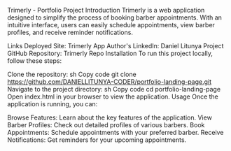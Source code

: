Trimerly - Portfolio Project
Introduction
Trimerly is a web application designed to simplify the process of booking barber appointments. With an intuitive interface, users can easily schedule appointments, view barber profiles, and receive reminder notifications.

Links
Deployed Site: Trimerly App
Author's LinkedIn: Daniel Litunya
Project GitHub Repository: Trimerly Repo
Installation
To run this project locally, follow these steps:

Clone the repository:
sh
Copy code
git clone https://github.com/DANIELLITUNYA-CODER/portfolio-landing-page.git
Navigate to the project directory:
sh
Copy code
cd portfolio-landing-page
Open index.html in your browser to view the application.
Usage
Once the application is running, you can:

Browse Features: Learn about the key features of the application.
View Barber Profiles: Check out detailed profiles of various barbers.
Book Appointments: Schedule appointments with your preferred barber.
Receive Notifications: Get reminders for your upcoming appointments.
